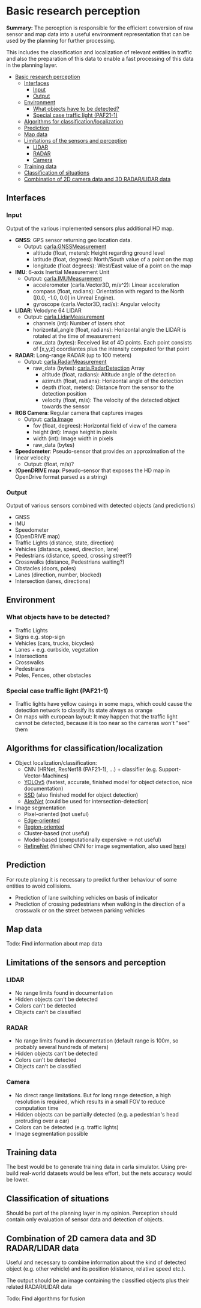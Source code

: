 # Basic research perception

**Summary:** The perception is responsible for the efficient conversion of raw sensor and map data
into a useful environment representation that can be used by the planning for further processing.

This includes the classification and localization of relevant entities in traffic and also the preparation
of this data to enable a fast processing of this data in the planning layer.

- [Basic research perception](#basic-research-perception)
  - [Interfaces](#interfaces)
    - [Input](#input)
    - [Output](#output)
  - [Environment](#environment)
    - [What objects have to be detected?](#what-objects-have-to-be-detected)
    - [Special case traffic light (PAF21-1)](#special-case-traffic-light-paf21-1)
  - [Algorithms for classification/localization](#algorithms-for-classificationlocalization)
  - [Prediction](#prediction)
  - [Map data](#map-data)
  - [Limitations of the sensors and perception](#limitations-of-the-sensors-and-perception)
    - [LIDAR](#lidar)
    - [RADAR](#radar)
    - [Camera](#camera)
  - [Training data](#training-data)
  - [Classification of situations](#classification-of-situations)
  - [Combination of 2D camera data and 3D RADAR/LIDAR data](#combination-of-2d-camera-data-and-3d-radarlidar-data)

## Interfaces

### Input

Output of the various implemented sensors plus additional HD map.

- **GNSS**: GPS sensor returning geo location data.
  - Output: [carla.GNSSMeasurement](https://carla.readthedocs.io/en/0.9.13/python_api/#carlagnssmeasurement)
    - altitude (float, meters): Height regarding ground level
    - latitude (float, degrees): North/South value of a point on the map
    - longitude (float degrees): West/East value of a point on the map
- **IMU**: 6-axis Inertial Measurement Unit
  - Output: [carla.IMUMeasurement](https://carla.readthedocs.io/en/0.9.13/python_api#carlaimumeasurement)
    - accelerometer (carla.Vector3D, m/s^2): Linear acceleration
    - compass (float, radians): Orientation with regard to the North ([0.0, -1.0, 0.0] in Unreal Engine).
    - gyroscope (carla.Vector3D, rad/s): Angular velocity
- **LIDAR**: Velodyne 64 LIDAR
  - Output: [carla.LidarMeasurement](https://carla.readthedocs.io/en/0.9.13/python_api#carlalidarmeasurement)
    - channels (int): Number of lasers shot
    - horizontal_angle (float, radians): Horizontal angle the LIDAR is rotated at the time of measurement
    - raw_data (bytes): Received list of 4D points. Each point consists of [x,y,z] coordiantes plus the intensity computed for that point
- **RADAR**: Long-range RADAR (up to 100 meters)
  - Output: [carla.RadarMeasurement](https://carla.readthedocs.io/en/0.9.13/python_api#carlaradarmeasurement)
    - raw_data (bytes): [carla.RadarDetection](https://carla.readthedocs.io/en/0.9.13/python_api/#carla.RadarDetection) Array
      - altitude (float, radians): Altitude angle of the detection
      - azimuth (float, radians): Horizontal angle of the detection
      - depth (float, meters): Distance from the sensor to the detection position
      - velocity (float, m/s): The velocity of the detected object towards the sensor
- **RGB Camera**: Regular camera that captures images
  - Output: [carla.Image](https://carla.readthedocs.io/en/0.9.13/python_api/#carlaimage)
    - fov (float, degrees): Horizontal field of view of the camera
    - height (int): Image height in pixels
    - width (int): Image width in pixels
    - raw_data (bytes)
- **Speedometer**: Pseudo-sensor that provides an approximation of the linear velocity
  - Output: (float, m/s)?
- (**OpenDRIVE map**: Pseudo-sensor that exposes the HD map in OpenDrive format parsed as a string)

### Output

Output of various sensors combined with detected objects (and predictions)

- GNSS
- IMU
- Speedometer
- (OpenDRIVE map)
- Traffic Lights (distance, state, direction)
- Vehicles (distance, speed, direction, lane)
- Pedestrians (distance, speed, crossing street?)
- Crosswalks (distance, Pedestrians waiting?)
- Obstacles (doors, poles)
- Lanes (direction, number, blocked)
- Intersection (lanes, directions)

## Environment

### What objects have to be detected?

- Traffic Lights
- Signs e.g. stop-sign
- Vehicles (cars, trucks, bicycles)
- Lanes + e.g. curbside, vegetation
- Intersections
- Crosswalks
- Pedestrians
- Poles, Fences, other obstacles

### Special case traffic light (PAF21-1)

- Traffic lights have yellow casings in some maps, which could cause the detection network to classify its
state always as orange
- On maps with european layout: It may happen that the traffic light cannot be detected, because it is too near
so the cameras won't "see" them

## Algorithms for classification/localization

- Object localization/classification:
  - CNN (HRNet, ResNet18 (PAF21-1), ...) + classifier (e.g. Support-Vector-Machines)
  - [YOLOv5](https://docs.ultralytics.com) (fastest, accurate, finished model for object detection, nice documentation)
  - [SSD](https://arxiv.org/pdf/1512.02325.pdf) (also finished model for object detection)
  - [AlexNet](https://en.wikipedia.org/wiki/AlexNet) (could be used for intersection-detection)
- Image segmentation
  - Pixel-oriented (not useful)
  - [Edge-oriented](https://www.tu-chemnitz.de/informatik/KI/edu/biver/ss2013/bild12_4_2.pdf)
  - [Region-oriented](https://www.tu-chemnitz.de/informatik/KI/edu/biver/ss2013/bild12_4_1.pdf)
  - Cluster-based (not useful)
  - Model-based (computationally expensive -> not useful)
  - [RefineNet](https://arxiv.org/pdf/1611.06612.pdf) (finished CNN for image segmentation, also used [here](https://proceedings.mlr.press/v78/dosovitskiy17a/dosovitskiy17a.pdf))

## Prediction

For route planing it is necessary to predict further behaviour of some entities to avoid collisions.

- Prediction of lane switching vehicles on basis of indicator
- Prediction of crossing pedestrians when walking in the direction of a crosswalk or on the street
between parking vehicles

## Map data

Todo: Find information about map data

## Limitations of the sensors and perception

### LIDAR

- No range limits found in documentation
- Hidden objects can't be detected
- Colors can't be detected
- Objects can't be classified

### RADAR

- No range limits found in documentation (default range is 100m, so probably several hundreds of meters)
- Hidden objects can't be detected
- Colors can't be detected
- Objects can't be classified

### Camera

- No direct range limitations. But for long range detection, a high resolution is required,
 which results in a small FOV to reduce computation time
- Hidden objects can be partially detected (e.g. a pedestrian's head protruding over a car)
- Colors can be detected (e.g. traffic lights)
- Image segmentation possible

## Training data

The best would be to generate training data in carla simulator.
Using pre-build real-world datasets would be less effort, but the nets accuracy would be lower.

## Classification of situations

Should be part of the planning layer in my opinion. Perception should contain only
evaluation of sensor data and detection of objects.

## Combination of 2D camera data and 3D RADAR/LIDAR data

Useful and necessary to combine information about the kind of detected object (e.g. other vehicle) and its position (distance, relative speed etc.).

The output should be an image containing the classified objects plus their related RADAR/LIDAR data

Todo: Find algorithms for fusion
